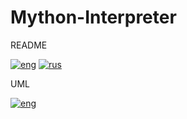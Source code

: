 # Mython-Interpreter

README

[![eng](https://img.shields.io/badge/lang-eng-blue.svg)](https://github.com/holodnii/Mython-Interpreter/blob/main/readme_eng.md)
[![rus](https://img.shields.io/badge/lang-rus-red.svg)](https://github.com/holodnii/Mython-Interpreter/blob/main/readme_rus.md)

UML

[![eng](https://img.shields.io/badge/lang-eng-blue.svg)](https://github.com/holodnii/Mython-Interpreter/blob/main/UML.svg)
